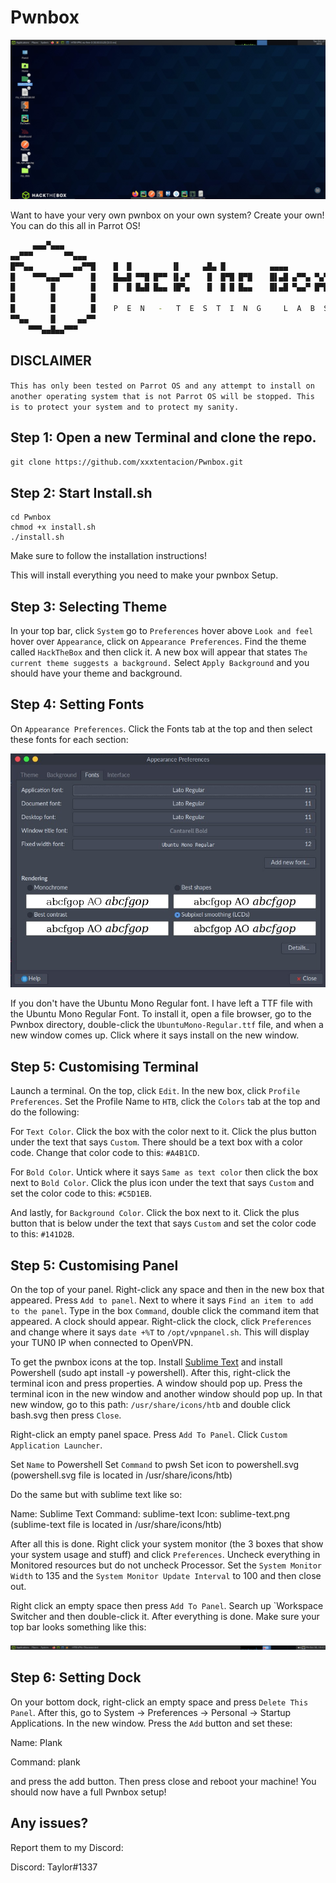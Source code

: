 # Pwnbox

![htb screenshot](desktop.jpg?raw=true "Pwnbox")


Want to have your very own pwnbox on your own system?
Create your own!
You can do this all in Parrot OS!

```bash
     ▄▄▄▀▄▄▄
▄▄▀▀▀       ▀▀▄▄▄
█▀▀▄▄         ▄▄▀▀█    █  █         ▐▌     ▄█▄ █          ▄▄▄▄
█    ▀▀▀▄▄▄▀▀▀    █    █▄▄█ ▀▀█ █▀▀ ▐▌▄▀    █  █▀█ █▀█    █▌▄█ ▄▀▀▄ ▀▄▀
█        █        █    █  █ █▄█ █▄▄ ▐█▀▄    █  █ █ █▄▄    █▌▄█ ▀▄▄▀ █▀█
█        █        █
█        █        █    P  E  N   -   T  E  S  T  I  N  G     L  A  B  S
▀▀▄▄     █     ▄▄▀▀
    ▀▀▀▄▄█▄▄▀▀▀
```

## DISCLAIMER

`This has only been tested on Parrot OS and any attempt to install on another operating system that is not Parrot OS will be stopped. This is to protect your system and to protect my sanity.`

## Step 1: Open a new Terminal and clone the repo. 

`git clone https://github.com/xxxtentacion/Pwnbox.git`

## Step 2: Start Install.sh

```
cd Pwnbox
chmod +x install.sh
./install.sh
```

Make sure to follow the installation instructions!

This will install everything you need to make your pwnbox Setup.

## Step 3: Selecting Theme

In your top bar, click `System` go to `Preferences` hover above `Look and feel` hover over `Appearance`, click on `Appearance Preferences`. Find the theme called `HackTheBox` and then click it. A new box will appear that states `The current theme suggests a background.` Select `Apply Background` and you should have your theme and background.

## Step 4: Setting Fonts

On `Appearance Preferences`. Click the Fonts tab at the top and then select these fonts for each section:

![htb fonts](fonts.jpg?raw=true "Pwnbox")

If you don't have the Ubuntu Mono Regular font. I have left a TTF file with the Ubuntu Mono Regular Font. To install it, open a file browser, go to the Pwnbox directory, double-click the `UbuntuMono-Regular.ttf` file, and when a new window comes up. Click where it says install on the new window.

## Step 5: Customising Terminal

Launch a terminal. On the top, click `Edit`. In the new box, click `Profile Preferences`. Set the Profile Name to `HTB`, click the `Colors` tab at the top and do the following:

For `Text Color`. Click the box with the color next to it. Click the plus button under the text that says `Custom`. There should be a text box with a color code. Change that color code to this: `#A4B1CD`.

For `Bold Color`. Untick where it says `Same as text color` then click the box next to `Bold Color`. Click the plus icon under the text that says `Custom` and set the color code to this: `#C5D1EB`.

And lastly, for `Background Color`. Click the box next to it. Click the plus button that is below under the text that says `Custom` and set the color code to this: `#141D2B`.

## Step 5: Customising Panel

On the top of your panel. Right-click any space and then in the new box that appeared. Press `Add to panel`. Next to where it says `Find an item to add to the panel`. Type in the box `Command`, double click the command item that appeared. A clock should appear. Right-click the clock, click `Preferences` and change where it says `date +%T` to `/opt/vpnpanel.sh`. This will display your TUN0 IP when connected to OpenVPN. 

To get the pwnbox icons at the top. Install [Sublime Text](https://www.sublimetext.com/docs/3/linux_repositories.html) and install Powershell (sudo apt install -y powershell). After this, right-click the terminal icon and press properties. A window should pop up. Press the terminal icon in the new window and another window should pop up. In that new window, go to this path: `/usr/share/icons/htb` and double click bash.svg then press `Close`.

Right-click an empty panel space. Press `Add To Panel`. Click `Custom Application Launcher`. 

Set `Name` to Powershell
Set `Command` to pwsh
Set icon to powershell.svg (powershell.svg file is located in /usr/share/icons/htb)

Do the same but with sublime text like so:

Name: Sublime Text
Command: sublime-text
Icon: sublime-text.png (sublime-text file is located in /usr/share/icons/htb)

After all this is done. Right click your system monitor (the 3 boxes that show your system usage and stuff) and click `Preferences`. Uncheck everything in Monitored resources but do not uncheck Processor. Set the `System Monitor Width` to 135 and the `System Monitor Update Interval` to 100 and then close out. 

Right click an empty space then press `Add To Panel`. Search up `Workspace Switcher and then double-click it. After everything is done. Make sure your top bar looks something like this:

![htb bar](bar.jpg?raw=true "Pwnbox")

## Step 6: Setting Dock

On your bottom dock, right-click an empty space and press `Delete This Panel`. After this, go to System -> Preferences -> Personal -> Startup Applications. In the new window. Press the `Add` button and set these:

Name: Plank

Command: plank

and press the add button. Then press close and reboot your machine! You should now have a full Pwnbox setup!

## Any issues?

Report them to my Discord:

Discord: Taylor#1337
